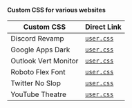 **Custom CSS for various websites**

| Custom CSS | Direct Link |
| --- | --- |
| Discord Revamp | [`user.css`](https://ruukulada.github.io/DiscordRevamp/theme.user.css) |
| Google Apps Dark | [`user.css`](https://ruukulada.github.io/CustomCss/gappsdark.user.css) |
| Outlook Vert Monitor | [`user.css`](https://ruukulada.github.io/CustomCss/outlookvertmonitor.user.css) |
| Roboto Flex Font | [`user.css`](https://ruukulada.github.io/CustomCss/robotoflexfont.user.css) |
| Twitter No Slop | [`user.css`](https://ruukulada.github.io/CustomCss/twitternoslop.user.css) |
| YouTube Theatre | [`user.css`](https://ruukulada.github.io/CustomCss/youtubetheatre.user.css) |
